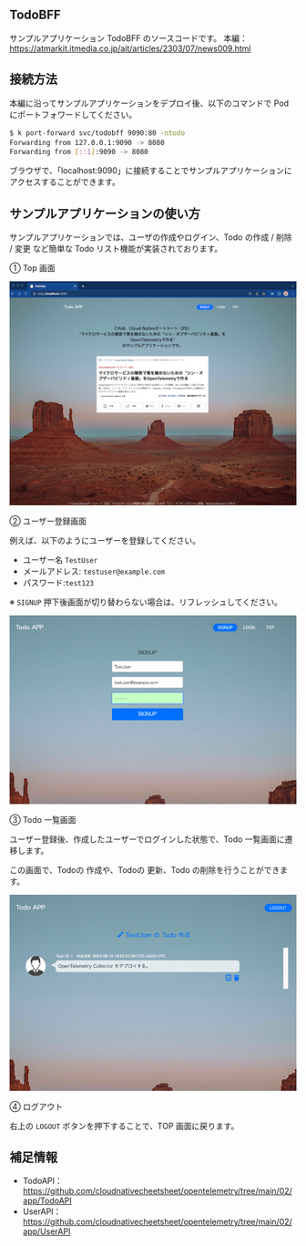 ## TodoBFF
サンプルアプリケーション TodoBFF のソースコードです。
本編：https://atmarkit.itmedia.co.jp/ait/articles/2303/07/news009.html

## 接続方法
本編に沿ってサンプルアプリケーションをデプロイ後、以下のコマンドで Pod にポートフォワードしてください。
```sh
$ k port-forward svc/todobff 9090:80 -ntodo
Forwarding from 127.0.0.1:9090 -> 8080
Forwarding from [::1]:9090 -> 8080
```
ブラウザで、「localhost:9090」に接続することでサンプルアプリケーションにアクセスすることができます。

## サンプルアプリケーションの使い方
サンプルアプリケーションでは、ユーザの作成やログイン、Todo の作成 / 削除 / 変更 など簡単な Todo リスト機能が実装されております。

① Top 画面

<center><img src="app/views/image/readme/top.png" width="512px"></center>

② ユーザー登録画面

例えば、以下のようにユーザーを登録してください。
- ユーザー名 ```TestUser```
- メールアドレス: ```testuser@example.com```
- パスワード:```test123``` 

※ ```SIGNUP``` 押下後画面が切り替わらない場合は、リフレッシュしてください。
<center><img src="app/views/image/readme/createUser.png" width="512px"></center>

③ Todo 一覧画面

ユーザー登録後、作成したユーザーでログインした状態で、Todo 一覧画面に遷移します。

この画面で、Todoの 作成や、Todoの 更新、Todo の削除を行うことができます。

<center><img src="app/views/image/readme/todo.png" width="512px"></center>

④ ログアウト

右上の ```LOGOUT``` ボタンを押下することで、TOP 画面に戻ります。

## 補足情報
- TodoAPI：https://github.com/cloudnativecheetsheet/opentelemetry/tree/main/02/app/TodoAPI
- UserAPI：https://github.com/cloudnativecheetsheet/opentelemetry/tree/main/02/app/UserAPI